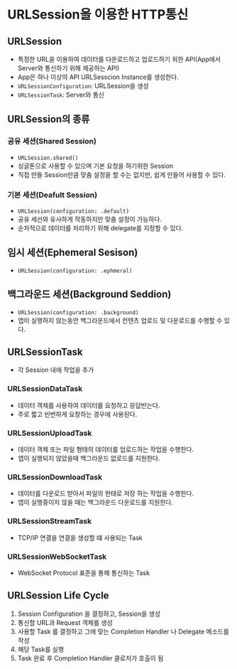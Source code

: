 # URLSession을 이용한 HTTP통신
## URLSession
* 특정한 URL을 이용하여 데이터를 다운로드하고 업로드하기 위한 API(App에서 Server와 통신하기 위해 제공하는 API)
* App은 하나 이상의 API URLSesscion Instance를 생성한다.
* `URLSessionConfiguration`: URLSession을 생성
* `URLSessionTask`: Server와 통신

## URLSession의 종류
### 공유 세션(Shared Session)
* `URLSession.shared()`
* 싱글톤으로 사용할 수 있으며 기본 요청을 하기위한 Session
* 직접 만들 Session만큼 맞춤 설정을 할 수는 없지만, 쉽게 만들어 사용할 수 있다.

### 기본 세션(Deafult Session)
* `URLSession(configuration: .default)`
* 공유 세선와 유사하게 작동하지만 맞춤 설정이 가능하다.
* 순차적으로 데이터를 처리하기 위해 delegate를 지정할 수 있다.

## 임시 세션(Ephemeral Sesison)
* `URLSession(configuration: .ephmeral)`


## 백그라운드 세션(Background Seddion)
* `URLSession(configuration: .background)`
* 앱이 실행하지 않는동안 백그라운드에서 컨텐츠 업로드 및 다운로드를 수행할 수 있다.

## URLSessionTask
* 각 Session 내에 작업을 추가
### URLSessionDataTask
* 데이터 객체를 사용하여 데이터를 요청하고 응답반는다.
* 주로 짧고 빈번하게 요창하는 경우에 사용된다.

### URLSessionUploadTask
* 데이터 객체 또는 파일 형태의 데이터를 업로드하는 작업을 수행한다.
* 앱이 실행되지 않았을때 백그라운드 없로드를 지원한다.

### URLSessionDownloadTask
* 데이터를 다운로드 받아서 파일의 현태로 저장 하는 작업을 수행한다.
* 앱이 실행중이지 않을 때는 백그라운드 다운로드를 지원한다.

### URLSessionStreamTask
* TCP/IP 연결을 연결을 생성할 떄 사용되는 Task

### URLSessionWebSocketTask
* WebSocket Protocol 표준을 통해 통신하는 Task

## URLSession Life Cycle
1. Session Configuration 을 결정하고, Session을 생성
2. 통신할 URL과 Request 객체를 생성
3. 사용할 Task 를 결정하고 그에 맞는 Completion Handler 나 Delegate 메소드를 작성
4. 해당 Task를 실행
5. Task 완료 후 Completion Handler 클로저가 호출이 됨

